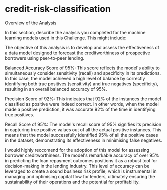 # credit-risk-classification
 Overview of the Analysis

In this section, describe the analysis you completed for the machine learning models used in this Challenge. This might include:

The objective of this analysis is to develop and assess the effectiveness of a data model designed to forecast the creditworthiness of prospective borrowers using peer-to-peer lending. 

Balanced Accuracy Score of 95%: This score reflects the model's ability to simultaneously consider sensitivity (recall) and specificity in its predictions. In this case, the model achieved a high level of balance by correctly identifying both true positives (sensitivity) and true negatives (specificity), resulting in an overall balanced accuracy of 95%.

Precision Score of 92%: This indicates that 92% of the instances the model classified as positive were indeed correct. In other words, when the model made a positive prediction, it was accurate 92% of the time in identifying true positives.

Recall Score of 95%: The model's recall score of 95% signifies its precision in capturing true positive values out of all the actual positive instances. This means that the model successfully identified 95% of all the positive cases in the dataset, demonstrating its effectiveness in minimising false negatives.

I would highly reccomend for the adoption of this model for assessing borrower creditworthiness. The model's remarkable accuracy of over 95% in predicting the loan repayment outcomes positions it as a robust tool for decision-making in the lending industry. This level of accuracy can be leveraged to create a sound business risk profile, which is instrumental in managing and optimising capital flow for lenders, ultimately ensuring the sustainability of their operations and the potential for profitability.
